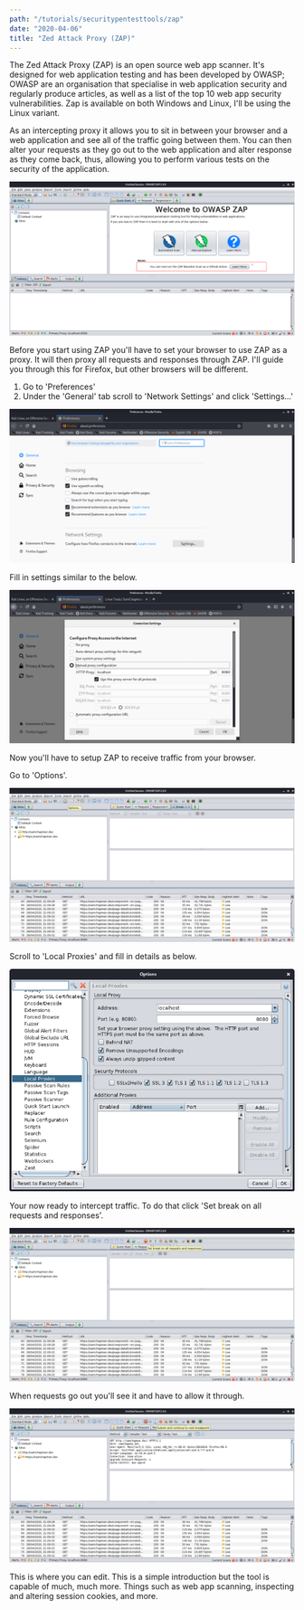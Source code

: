 ```yaml
---
path: "/tutorials/securitypentesttools/zap"
date: "2020-04-06"
title: "Zed Attack Proxy (ZAP)"
---
```


The Zed Attack Proxy (ZAP) is  an open source web app scanner. It's designed for web application testing and has been developed by OWASP; OWASP are an organisation that specialise in web application security and regularly produce articles, as well as a list of the top 10 web app security vulnerabilities. Zap is available on both Windows and Linux, I'll be using the Linux variant.

As an intercepting proxy it allows you to sit in between your browser and a web application and see all of the traffic going between them. You can then alter your requests as they go out to the web application and alter response as they come back, thus, allowing you to perform various tests on the security of the application. 

![zap 1](./zap/zap1.png)

Before you start using ZAP you'll have to set your browser to use ZAP as a proxy. It will then proxy all requests and responses through ZAP. I'll guide you through this for Firefox, but other browsers will be different.

1. Go to 'Preferences'
2. Under the 'General' tab scroll to 'Network Settings' and click 'Settings...'

![zap 2](./zap/zap2.png)

Fill in settings similar to the below.

![zap 3](./zap/zap3.png)

Now you'll have to setup ZAP to receive traffic from your browser. 

Go to 'Options'.

![zap 4](./zap/zap4.png)

Scroll to 'Local Proxies' and fill in details as below.

![zap 5](./zap/zap5.png)

Your now ready to intercept traffic. To do that click 'Set break on all requests and responses'.

![zap 6](./zap/zap6.png)

When requests go out you'll see it and have to allow it through.

![zap 7](./zap/zap7.png)

This is where you can edit. This is a simple introduction but the tool is capable of much, much more. Things such as web app scanning, inspecting and altering session cookies, and more.